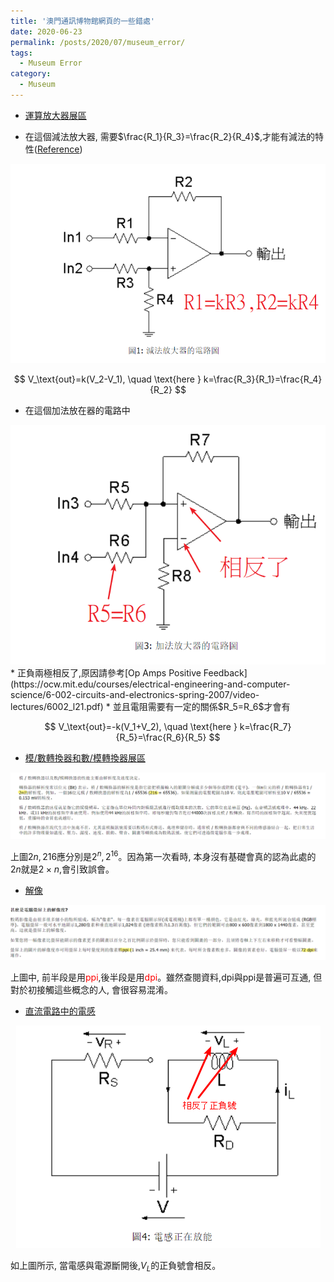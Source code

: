 ```yaml
---
title: '澳門通訊博物館網頁的一些錯處'
date: 2020-06-23
permalink: /posts/2020/07/museum_error/
tags:
  - Museum Error
category:
  - Museum
---
```


- [運算放大器展區](http://www.cmm.gov.mo/chi/exhibition/secondfloor/MoreInfo/2_17_1_OpAmpLab.html)

* 在這個減法放大器, 需要$\frac{R_1}{R_3}=\frac{R_2}{R_4}$,才能有減法的特性([Reference](https://ocw.mit.edu/courses/electrical-engineering-and-computer-science/6-002-circuits-and-electronics-spring-2007/video-lectures/6002_l20.pdf))

<div style="text-align:center" id="image2"><img src="/images/meseum/error/2.png" /></div>

$$
V_\text{out}=k(V_2-V_1), \quad \text{here } k=\frac{R_3}{R_1}=\frac{R_4}{R_2}
$$


* 在這個加法放在器的電路中 
<div style="text-align:center" id="image1"><img src="/images/meseum/error/1.png" /></div>
  * 正負兩極相反了,原因請參考[Op Amps Positive Feedback](https://ocw.mit.edu/courses/electrical-engineering-and-computer-science/6-002-circuits-and-electronics-spring-2007/video-lectures/6002_l21.pdf)  
  * 並且電阻需要有一定的關係$R_5=R_6$才會有

$$
V_\text{out}=-k(V_1+V_2), \quad \text{here } k=\frac{R_7}{R_5}=\frac{R_6}{R_5}
$$

-  [模/數轉換器和數/模轉換器展區](http://www.cmm.gov.mo/chi/exhibition/secondfloor/MoreInfo/ADConverter.html)

<div style="text-align:center" id="image2"><img src="/images/meseum/error/5.png" /></div>

上圖$2n,216$應分別是$2^n,2^{16}$。因為第一次看時, 本身沒有基礎會真的認為此處的$2n$就是$2\times n$,會引致誤會。

-  [解像](http://www.cmm.gov.mo/chi/exhibition/secondfloor/MoreInfo/2_7_5_Resolution.html)
<div style="text-align:center" id="image6"><img src="/images/meseum/error/6.png" /></div>

上圖中, 前半段是用<span style="color:red">ppi</span>,後半段是用<span style="color:red">dpi</span>。雖然查閱資料,dpi與ppi是普遍可互通, 但對於初接觸這些概念的人, 會很容易混淆。


-  [直流電路中的電感](http://www.cmm.gov.mo/chi/exhibition/secondfloor/MoreInfo/2_3_6_ResistanceInductance.html)
<div style="text-align:center" id="image7"><img src="/images/meseum/error/7.png" /></div>

如上圖所示, 當電感與電源斷開後,$V_L$的正負號會相反。